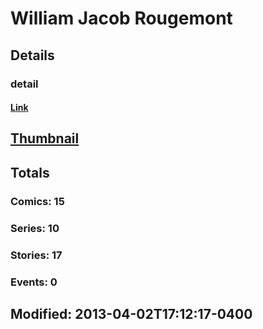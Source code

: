 # William Jacob Rougemont 
## Details
### detail
#### [Link](http://marvel.com/comics/creators/9683/william_jacob_rougemont?utm_campaign=apiRef&utm_source=225578a89fc76f3d20fbffda5d17a88d)
## [Thumbnail](http://i.annihil.us/u/prod/marvel/i/mg/b/40/image_not_available.jpg)
## Totals
### Comics: 15
### Series: 10
### Stories: 17
### Events: 0
## Modified: 2013-04-02T17:12:17-0400